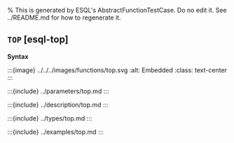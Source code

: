 % This is generated by ESQL's AbstractFunctionTestCase. Do no edit it. See ../README.md for how to regenerate it.

## `TOP` [esql-top]

**Syntax**

:::{image} ../../../images/functions/top.svg
:alt: Embedded
:class: text-center
:::


:::{include} ../parameters/top.md
:::

:::{include} ../description/top.md
:::

:::{include} ../types/top.md
:::

:::{include} ../examples/top.md
:::
